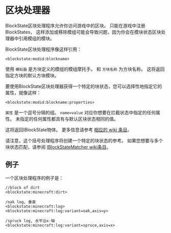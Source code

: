 # 区块处理器

BlockState区块处理程序允许你访问游戏中的区块。 只能在游戏中注册BlockStates， 这样添加或移除模组可能会导致问题，因为你会在模块状态区块处理器中引用模组的模块。

BlockState区块处理程序像这样引用：

```zenscript
<blockstate:modid:blockname>
```

使用 `模拟器` 是方块定义的模组的模组摩托手。 和 `方块名称` 为方块名称。 这将返回指定方块的默认方块模块。

要使用BlockState区块处理器获得一个特定的块状态，您可以选择性地指定它的属性，就像这样：

```zenscript
<blockstate:modid:blockname:properties>
```

`属性` 是一个逗号分隔的组。 `name=value` 对应你想要在拦截状态中指定的任何属性。 未指定的任何属性都具有与默认区块状态相同的值。

这将返回IBlockState物体。 更多信息请参考 [相应的 wiki 条目](/Vanilla/Blocks/IBlockState/)。

请注意，这个括号处理程序将创建一个特定的块状态的参考。 如果您想要与多个块状态匹配，请参阅 [IBlockStateMatcher wiki条目](/Vanilla/Blocks/IBlockStateMatcher)。

## 例子

一个区块处理程序的例子是：

```zenscript
//block of dirt
<blockstate:minecraft:dirt>

/oak log, 垂直
<blockstate:minecraft:log>
<blockstate:minecraft:log:variant=oak,axis=y>

/spruck log, 水平沿x-轴
<blockstate:minecraft:log:variant=spruce,axis=x>
```